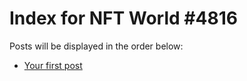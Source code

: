 # Index for NFT World #4816
Posts will be displayed in the order below:

- [Your first post](./001-first.md)

